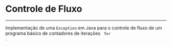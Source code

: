 # Controle de Fluxo

----------------------

Implementação de uma <code>Exception</code> em Java para o controle de fluxo de um programa básico de contadores de iterações <code> for </code>.
